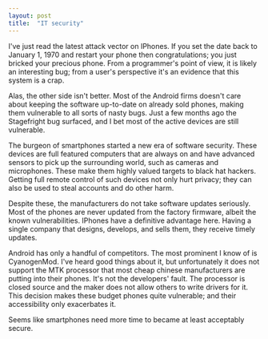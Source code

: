 ```yaml
---
layout: post
title:  "IT security"
---
```


I've just read the latest attack vector on IPhones. If you set the date back to January 1, 1970 and
restart your phone then congratulations; you just bricked your precious phone. From a programmer's
point of view, it is likely an interesting bug; from a user's perspective it's an evidence that
this system is a crap.

Alas, the other side isn't better. Most of the Android firms doesn't care about keeping the
software up-to-date on already sold phones, making them vulnerable to all sorts of nasty bugs. Just
a few months ago  the Stagefright bug surfaced, and I bet most of the active devices are still vulnerable.

The burgeon of smartphones started a new era of software security. These devices are full featured
computers that are always on and have advanced sensors to pick up the surrounding world, such as
cameras and microphones. These make them highly valued targets to black hat hackers. Getting full
remote control of such devices not only hurt privacy; they can also be used to steal accounts and do other
harm.

Despite these, the manufacturers do not take software updates seriously. Most of the phones are never
updated from the factory firmware, albeit the known vulnerabilities. IPhones have a definitive
advantage here. Having a single company that designs, develops, and sells them, they receive
timely updates.

Android has only a handful of competitors. The most prominent I know of is CyanogenMod. I've
heard good things about it, but unfortunately it does not support the MTK processor that most
cheap chinese manufacturers are putting into their phones. It's not the developers' fault. The
processor is closed source and the maker does not allow others to write drivers for it.
This decision makes these budget phones quite vulnerable; and their accessibility only exacerbates it.

Seems like smartphones need more time to became at least acceptably secure.
